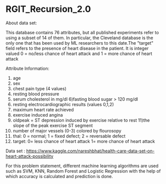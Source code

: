 # RGIT_Recursion_2.0

About data set:

This database contains 76 attributes, but all published experiments refer to using a subset of
14 of them. In particular, the Cleveland database is the only one that has been used by ML
researchers to
this date.The "target" field refers to the presence of heart disease in the patient. It is integer
valued 0 = no/less chance of heart attack and 1 = more chance of heart attack

Attribute Information:

1) age
2) sex
3) chest pain type (4 values)
4) resting blood pressure
5) serum cholesterol in mg/dl
6)fasting blood sugar > 120 mg/dl
7) resting electrocardiographic results (values 0,1,2)
8) maximum heart rate achieved
9) exercise induced angina
10) oldpeak = ST depression induced by exercise relative to rest
11)the slope of the peak exercise ST segment
12) number of major vessels (0-3) colored by flourosopy
13) thal: 0 = normal; 1 = fixed defect; 2 = reversable defect
14) target: 0= less chance of heart attack 1= more chance of heart attack

Data set :
https://www.kaggle.com/nareshbhat/health-care-data-set-on-heart-attack-possibility

For this problem statement, different machine learning algorithms are used such as SVM, KNN, Random Forest and Logistic Regression with the help of which accuracy is calculated and prediction is done.  
